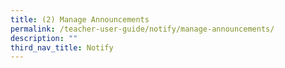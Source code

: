 ```yaml
---
title: (2) Manage Announcements
permalink: /teacher-user-guide/notify/manage-announcements/
description: ""
third_nav_title: Notify
---
```


